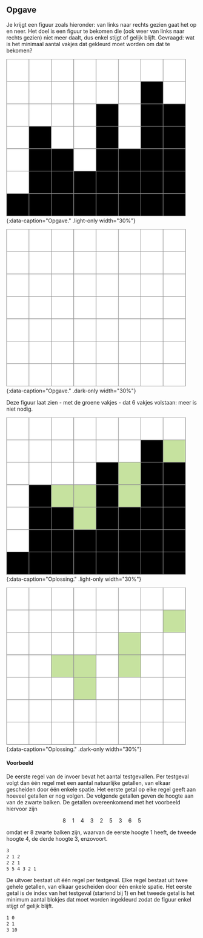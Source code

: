 ## Opgave

Je krijgt een figuur zoals hieronder: van links naar rechts gezien gaat het op en neer. Het doel is een figuur te bekomen die (ook weer van links naar rechts gezien) niet meer daalt, dus enkel stijgt of gelijk blijft. 
Gevraagd: wat is het minimaal aantal vakjes dat gekleurd moet worden om dat te bekomen?

![Opgave.](media/image-0.png "Opgave."){:data-caption="Opgave." .light-only width="30%"}

![Opgave.](media/image_dark-0.png "Opgave."){:data-caption="Opgave." .dark-only width="30%"}

Deze figuur laat zien - met de groene vakjes - dat 6 vakjes volstaan: meer is niet nodig.

![Oplossing.](media/image-1.png "Oplossing."){:data-caption="Oplossing." .light-only width="30%"}

![Oplossing.](media/image_dark-1.png "Oplossing."){:data-caption="Oplossing." .dark-only width="30%"}

#### Voorbeeld

De eerste regel van de invoer bevat het aantal testgevallen. Per testgeval volgt dan  één regel met een aantal natuurlijke getallen, van elkaar gescheiden door één enkele spatie. Het eerste getal op elke regel geeft aan hoeveel getallen er nog volgen. De volgende getallen geven de hoogte aan van de zwarte balken. De getallen overeenkomend met het voorbeeld hiervoor zijn

$$ \mathsf{8 \quad 1 \quad 4 \quad 3 \quad 2 \quad 5 \quad 3 \quad 6 \quad 5} $$

omdat er 8 zwarte balken zijn, waarvan de eerste hoogte 1 heeft, de tweede hoogte 4, de derde hoogte 3, enzovoort.

```
3
2 1 2
2 2 1
5 5 4 3 2 1
```

De uitvoer bestaat uit één regel per testgeval. Elke regel bestaat uit twee gehele getallen, van elkaar gescheiden door één enkele spatie. Het eerste getal is de index van het testgeval (startend bij 1) en het tweede getal is het minimum aantal blokjes dat moet worden ingekleurd zodat de figuur enkel stijgt of gelijk blijft.

```
1 0
2 1
3 10
```